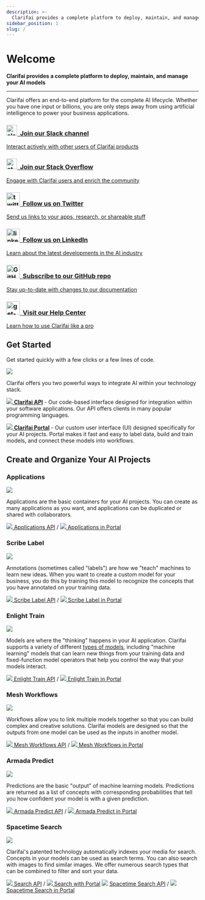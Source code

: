 ```yaml
---
description: >-
  Clarifai provides a complete platform to deploy, maintain, and manage your AI models. Whether you have one input or billions, you are only steps away from using AI to power your business applications.
sidebar_position: 1
slug: /
---
```


# Welcome

<head>  
  <meta name="google-site-verification" content="KOB12UhhFU3dC5xrifk5b20EeiCVWjmElZfZynpITtg" />
</head>

**Clarifai provides a complete platform to deploy, maintain, and manage your AI models**
<hr />

Clarifai offers an end-to-end platform for the complete AI lifecycle. Whether you have one input or billions, you are only steps away from using artificial intelligence to power your business applications.

<!--This section mostly uses built-in Docusaurus styles inspired by https://docusaurus.io/docs/sidebar/items#generated-index-page -->
<main class="margin-top--lg">
   <div class="row">
      <article class="col col--6" >
         <a href="https://join.slack.com/t/clarifaicommunity/shared_invite/zt-1jehqesme-l60djcd3c_4a1eCV~uPUjQ" target="_blank" style={{"display":"block","-webkit-text-decoration":"none","text-decoration":"none","color":"var(--ifm-heading-color)"}}>
         <div class="card margin-bottom--lg padding--lg cardContainer_w8bb cardContainerLink_AhGd" style={{height:"auto", "color":"var(--ifm-heading-color)"}}>
            <h3><img src="https://www.clarifai.com/hs-fs/hubfs/slack.png?width=28&name=slack.png" alt="slack" width="28px" />&nbsp; Join our Slack channel</h3>
            <p>Interact actively with other users of Clarifai products</p>         
         </div>
         </a>
      </article>
      <article class="col col--6">
         <a href="https://stackoverflow.com/questions/tagged/clarifai" target="_blank" style={{"display":"block","-webkit-text-decoration":"none","text-decoration":"none","color":"var(--ifm-heading-color)"}}>
         <div class="card margin-bottom--lg padding--lg cardContainer_w8bb cardContainerLink_AhGd" style={{height:"auto", "color":"var(--ifm-heading-color)"}}>
            <h3><img src="https://www.clarifai.com/hs-fs/hubfs/stackoverflow.png?width=28&name=stackoverflow.png" alt="stackoverflow"  width="28px" />&nbsp; Join our Stack Overflow</h3>
            <p>Engage with Clarifai users and enrich the community</p>            
         </div>
         </a>
      </article>
      <article class="col col--6">
         <a href="https://twitter.com/clarifai" target="_blank" style={{"display":"block","-webkit-text-decoration":"none","text-decoration":"none","color":"var(--ifm-heading-color)"}}>
         <div class="card margin-bottom--lg padding--lg cardContainer_w8bb cardContainerLink_AhGd" style={{height:"auto", "color":"var(--ifm-heading-color)"}}>
            <h3><img src="https://www.clarifai.com/hs-fs/hubfs/twitter-logo.png?width=35&name=twitter-logo.png" alt="twitter-logo" width="35px" />&nbsp; Follow us on Twitter</h3>
            <p>Send us links to your apps, research, or shareable stuff</p>            
         </div>
         </a>
      </article>
      <article class="col col--6">
         <a href="https://www.linkedin.com/company/clarifai/" target="_blank" style={{"display":"block","-webkit-text-decoration":"none","text-decoration":"none","color":"var(--ifm-heading-color)"}}>
         <div class="card margin-bottom--lg padding--lg cardContainer_w8bb cardContainerLink_AhGd" style={{height:"auto", "color":"var(--ifm-heading-color)"}}>
            <h3><img src="https://upload.wikimedia.org/wikipedia/commons/c/ca/LinkedIn_logo_initials.png" alt="linkedIn-logo" width="35px" />&nbsp; Follow us on LinkedIn</h3>
            <p>Learn about the latest developments in the AI industry</p>            
         </div>
         </a>
      </article>
      <article class="col col--6">
         <a href="https://github.com/clarifai/docs" target="_blank" style={{"display":"block","-webkit-text-decoration":"none","text-decoration":"none","color":"var(--ifm-heading-color)"}}>
         <div class="card margin-bottom--lg padding--lg cardContainer_w8bb cardContainerLink_AhGd" style={{height:"auto", "color":"var(--ifm-heading-color)"}}>
            <h3><img src="https://www.clarifai.com/hs-fs/hubfs/GitHub-Mark.png" alt="GitHub-Mark" width="35px" />&nbsp; Subscribe to our GitHub repo</h3>
            <p>Stay up-to-date with changes to our documentation</p>            
         </div>
         </a>
      </article>
      <article class="col col--6">
         <a href="https://help.clarifai.com/" target="_blank" style={{"display":"block","-webkit-text-decoration":"none","text-decoration":"none","color":"var(--ifm-heading-color)"}}>
         <div class="card margin-bottom--lg padding--lg cardContainer_w8bb cardContainerLink_AhGd" style={{height:"auto", "color":"var(--ifm-heading-color)"}}>
            <h3><img src="https://upload.wikimedia.org/wikipedia/commons/4/46/Wikibooks-help-icon.svg" alt="get-help" width="35px" />&nbsp; Visit our Help Center</h3>
            <p>Learn how to use Clarifai like a pro</p>            
         </div>
         </a>
      </article>
   </div>
</main>

## Get Started 

Get started quickly with a few clicks or a few lines of code.

![](/img/api_v_portal.jpg)

Clarifai offers you two powerful ways to integrate AI within your technology stack.

[![](/img/api.jpg) **Clarifai API**](api-guide/api-overview/) - Our code-based interface designed for integration within your software applications. Our API offers clients in many popular programming languages.

[![](/img/icon_portal.jpg) **Clarifai Portal**](portal-guide/portal-overview.md) - Our custom user interface \(UI\) designed specifically for your AI projects. Portal makes it fast and easy to label data, build and train models, and connect these models into workflows.

## Create and Organize Your AI Projects

### Applications

![](/img/applications_overview.jpg)

Applications are the basic containers for your AI projects. You can create as many applications as you want, and applications can be duplicated or shared with collaborators.

[![](/img/api.jpg) Applications API](clarifai-basics/applications/) / [![](/img/icon_portal.jpg) Applications in Portal](clarifai-basics/applications/)

### Scribe Label

![](/img/labeler.jpg)

Annotations \(sometimes called "labels"\) are how we "teach" machines to learn new ideas. When you want to create a custom model for your business, you do this by training this model to recognize the concepts that you have annotated on your training data.

[![](/img/api.jpg) Scribe Label API](api-guide/annotate/) / [![](/img/icon_portal.jpg) Scribe Label in Portal](portal-guide/annotate/)

### Enlight Train

![](/img/model_mode.jpg)

Models are where the "thinking" happens in your AI application. Clarifai supports a variety of different [types of models,](https://docs.clarifai.com/portal-guide/model/model-types) including "machine learning" models that can learn new things from your training data and fixed-function model operators that help you control the way that your models interact.

[![](/img/api.jpg) Enlight Train API](api-guide/model/) / [![](/img/icon_portal.jpg) Enlight Train in Portal](portal-guide/model/)

### Mesh Workflows

![](/img/workflows.jpg)

Workflows allow you to link multiple models together so that you can build complex and creative solutions. Clarifai models are designed so that the outputs from one model can be used as the inputs in another model.

[![](/img/api.jpg) Mesh Workflows API](api-guide/workflows/) / [![](/img/icon_portal.jpg) Mesh Workflows in Portal](portal-guide/workflows/)

### Armada Predict

![](/img/predictions.jpg)

Predictions are the basic "output" of machine learning models. Predictions are returned as a list of concepts with corresponding probabilities that tell you how confident your model is with a given prediction.

[![](/img/api.jpg) Armada Predict API](api-guide/predict/) / [![](/img/icon_portal.jpg) Armada Predict in Portal](api-guide/predict/)

### Spacetime Search

![](/img/search.jpg)

Clarifai's patented technology automatically indexes your media for search. Concepts in your models can be used as search terms. You can also search with images to find similar images. We offer numerous search types that can be combined to filter and sort your data.

[![](/img/api.jpg) Search API](/api-guide/predict) /
[![](/img/icon_portal.jpg) Search with Portal](/portal-guide/psearch)
![](/img/api.jpg) [Spacetime Search API](api-guide/search/) / [![](/img/icon_portal.jpg) Spacetime Search in Portal](introduction.md)
